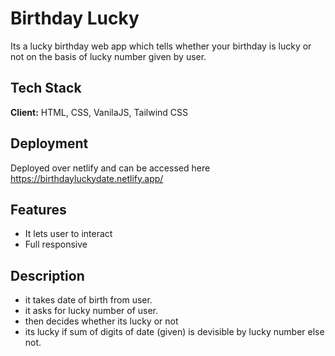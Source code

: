 # Birthday Lucky
Its a lucky birthday web app which tells whether your birthday is lucky or not on the basis of lucky number given by user.

## Tech Stack

**Client:** HTML, CSS, VanilaJS, Tailwind CSS



  
## Deployment

Deployed over netlify and can be accessed here
https://birthdayluckydate.netlify.app/



  
## Features

- It lets user to interact
- Full responsive

## Description

- it takes date of birth from user.
- it asks for lucky number of user.
- then decides whether its lucky or not
- its lucky if sum of digits of date (given) is devisible by lucky number else not.
  
